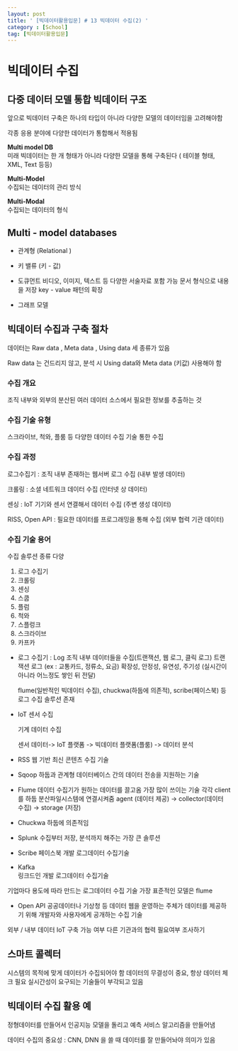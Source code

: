 ```yaml
---
layout: post
title: ' [빅데이터활용입문] # 13 빅데이터 수집(2) '
category : [School]
tag: [빅데이터활용입문]
---
```


# 빅데이터 수집 

## 다중 데이터 모델 통합 빅데이터 구조 

앞으로 빅데이터 구축은 하나의 타입이 아니라 다양한 모델의 데이터임을 고려해야함 

각종 응용 분야에 다양한 데이터가 통합해서 적용됨 

**Multi model  DB**    
미래 빅데이터는 한 개 형태가 아니라 다양한 모델을 통해 구축된다 ( 테이블 형태, XML, Text 등등) 
 
**Multi-Model**    
수집되는 데이터의 관리 방식 

**Multi-Modal**    
수집되는 데이터의 형식 

## Multi - model  databases 

* 관계형 (Relational ) 
* 키 밸류 (키 - 값) 
* 도큐먼트
	비디오, 이미지, 텍스트 등 다양한 서술자료 포함 가능 
	문서 형식으로 내용을 저장 
	key - value 패턴의 확장 

* 그래프 모델

## 빅데이터 수집과 구축 절차 

데이터는 Raw data , Meta data , Using data 세 종류가 있음     

Raw data 는 건드리지 않고, 분석 시 Using data와 Meta data (키값) 사용해야 함 

### 수집 개요      

조직 내부와 외부의 분산된 여러 데이터 소스에서 필요한 정보를 추출하는 것     

### 수집 기술 유형

스크라이브, 척와, 플룸 등 다양한 데이터 수집 기술 통한 수집     

### 수집 과정

로그수집기 : 조직 내부 존재하는 웹서버 로그 수집 (내부 발생 데이터)

크롤링 : 소셜 네트워크 데이터 수집 (인터넷 상 데이터)

센싱 :  IoT 기기와 센서 연결해서 데이터 수집 (주변 생성 데이터) 

RISS, Open API : 필요한 데이터를 프로그래밍을 통해 수집 (외부 협력 기관 데이터)

### 수집 기술 용어 

수집 솔루션 종류 다양    
 
1. 로그 수집기 
2. 크롤링 
3. 센싱 
4. 스쿱 
5. 플럼 
6. 척와
7. 스플렁크 
8. 스크라이브
9. 카프카 

* 로그 수집기 : Log 
	조직 내부 데이터들을 수집(트랜잭션, 웹 로그, 클릭 로그) 
	트랜잭션 로그 (ex : 교통카드, 정류소, 요금)
	확장성, 안정성, 유연성, 주기성 (실시간이 아니라 어느정도 쌓인 뒤 전달)

	flume(일반적인 빅데이터 수집), chuckwa(하둡에 의존적), scribe(페이스북) 등 로그 수집 솔루션 존재

* IoT 센서 수집

	기계 데이터 수집 

	센서 데이터-> IoT 플랫폼 -> 빅데이터 플랫폼(플룸) -> 데이터 분석 

* RSS 
	웹 기반 최신 콘텐츠 수집 기술 

* Sqoop
	하둡과 관계형 데이터베이스 간의 데이터 전송을 지원하는 기술 
	
* Flume 
	데이터 수집기가 원하는 데이터를 끌고옴 
	가장 많이 쓰이는 기술 
	각각 client를 하둡 분산파일시스템에 연결시켜줌 
	agent (데이터 제공) -> collector(데이터 수집) -> storage (저장)

* Chuckwa 
	하둡에 의존적임 

* Splunk 
	수집부터 저장, 분석까지 해주는 가장 큰 솔루션 

* Scribe 
	페이스북 개발 로그데이터 수집기술 

* Kafka 	
	링크드인 개발 로그데이터 수집기술 

기업마다 용도에 따라 만드는 로그데이터 수집 기술 
가장 표준적인 모델은 flume 

* Open API 
	공공데이터나 기상청 등 데이터 
	웹을 운영하는 주체가 데이터를 제공하기 위해 개발자와 사용자에게 공개하는 수집 기술 

외부 / 내부 데이터 
IoT 구축 가능 여부 
다른 기관과의 협력 필요여부 조사하기

## 스마트 콜렉터 

시스템의 목적에 맞게 데이터가 수집되어야 함 
데이터의 무결성이 중요, 항상 데이터 체크 필요 
실시간성이 요구되는 기술들이 부각되고 있음 

## 빅데이터 수집 활용 예 

정형데이터를 만들어서 인공지능 모델을 돌리고 예측 서비스 알고리즘을 만들어냄

데이터 수집의 중요성 : CNN, DNN 을 쓸 때 데이터를 잘 만들어놔야 의미가 있음 

